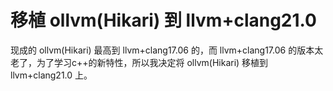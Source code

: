 # 移植 ollvm(Hikari) 到 llvm+clang21.0
现成的 ollvm(Hikari) 最高到 llvm+clang17.06 的，而 llvm+clang17.06 的版本太老了，为了学习c++的新特性，所以我决定将 ollvm(Hikari) 移植到 llvm+clang21.0 上。

